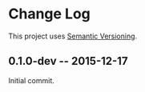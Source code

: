 # Change Log

This project uses [Semantic Versioning](http://semver.org/).

## 0.1.0-dev -- 2015-12-17
Initial commit.
